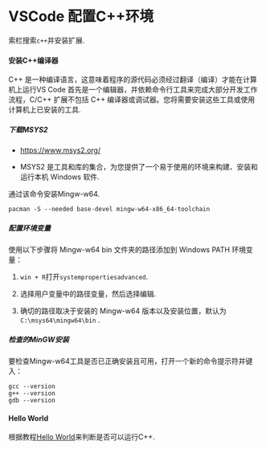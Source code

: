 # VSCode 配置C++环境

索栏搜索`c++`并安装扩展.

#### 安装C++编译器

C++ 是一种编译语言，这意味着程序的源代码必须经过翻译（编译）才能在计算机上运行VS Code 首先是一个编辑器，并依赖命令行工具来完成大部分开发工作流程，C/C++ 扩展不包括 C++ 编译器或调试器。您将需要安装这些工具或使用计算机上已安装的工具.

##### 下载MSYS2

- https://www.msys2.org/ 

- MSYS2 是工具和库的集合，为您提供了一个易于使用的环境来构建、安装和运行本机 Windows 软件.

通过该命令安装Mingw-w64.

```
pacman -S --needed base-devel mingw-w64-x86_64-toolchain
```

##### 配置环境变量

使用以下步骤将 Mingw-w64 bin 文件夹的路径添加到 Windows PATH 环境变量：

1. `win + R`打开`systempropertiesadvanced`.

2. 选择用户变量中的路径变量，然后选择编辑.

3. 确切的路径取决于安装的 Mingw-w64 版本以及安装位置，默认为``C:\msys64\mingw64\bin`` .

##### 检查的MinGW安装

要检查Mingw-w64工具是否已正确安装且可用，打开一个新的命令提示符并键入：

```
gcc --version
g++ --version
gdb --version
```

#### Hello World

根据教程[Hello World](https://code.visualstudio.com/docs/languages/cpp#_hello-world)来判断是否可以运行C++.
